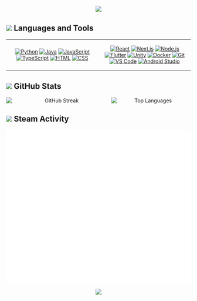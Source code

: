 <p align="center">
  <img src="https://capsule-render.vercel.app/api?type=venom&height=200&color=0:667eea,50:764ba2,100:f093fb&text=Alejandro%20Jiménez&fontAlign=50&fontColor=ffffff&fontSize=50&desc=Full%20Stack%20Developer%20%7C%20Building%20Digital%20Experiences&descAlign=50&descAlignY=75&animation=fadeIn" />
</p>

## <img src="https://img.icons8.com/fluency/48/000000/settings.png" width="28"/> Languages and Tools

<table align="center">
  <tr>
    <td align="center" width="50%">
      <p>
        <a href="https://www.python.org/"><img src="https://skillicons.dev/icons?i=python" alt="Python"/></a>
        <a href="https://www.java.com/"><img src="https://skillicons.dev/icons?i=java" alt="Java"/></a>
        <a href="https://developer.mozilla.org/en-US/docs/Web/JavaScript"><img src="https://skillicons.dev/icons?i=js" alt="JavaScript"/></a>
        <a href="https://www.typescriptlang.org/"><img src="https://skillicons.dev/icons?i=ts" alt="TypeScript"/></a>
        <a href="https://developer.mozilla.org/en-US/docs/Web/HTML"><img src="https://skillicons.dev/icons?i=html" alt="HTML"/></a>
        <a href="https://developer.mozilla.org/en-US/docs/Web/CSS"><img src="https://skillicons.dev/icons?i=css" alt="CSS"/></a>
      </p>
    </td>
    <td align="center" width="50%">
      <p>
        <a href="https://reactjs.org/"><img src="https://skillicons.dev/icons?i=react" alt="React"/></a>
        <a href="https://nextjs.org/"><img src="https://skillicons.dev/icons?i=nextjs" alt="Next.js"/></a>
        <a href="https://nodejs.org/"><img src="https://skillicons.dev/icons?i=nodejs" alt="Node.js"/></a>
        <a href="https://flutter.dev/"><img src="https://skillicons.dev/icons?i=flutter" alt="Flutter"/></a>
        <a href="https://unity.com/"><img src="https://skillicons.dev/icons?i=unity" alt="Unity"/></a>
        <a href="https://www.docker.com/"><img src="https://skillicons.dev/icons?i=docker" alt="Docker"/></a>
        <a href="https://git-scm.com/"><img src="https://skillicons.dev/icons?i=git" alt="Git"/></a>
        <a href="https://code.visualstudio.com/"><img src="https://skillicons.dev/icons?i=vscode" alt="VS Code"/></a>
        <a href="https://developer.android.com/studio"><img src="https://skillicons.dev/icons?i=androidstudio" alt="Android Studio"/></a>
      </p>
    </td>
  </tr>
</table>

## <img src="https://img.icons8.com/color/48/000000/bar-chart.png" width="28"/> GitHub Stats
<div align="center" style="display: flex; flex-direction: row;">
  <img width="57%" src="https://github-readme-streak-stats.herokuapp.com/?user=aleju03&theme=dark&hide_border=true" alt="GitHub Streak" />
  <img width="42%" src="https://github-readme-stats.vercel.app/api/top-langs/?username=aleju03&theme=dark&hide_border=true&include_all_commits=true&count_private=true&layout=compact" alt="Top Languages" />
</div>

## <img src="https://img.icons8.com/color/48/000000/steam.png" width="28"/> Steam Activity
<img src="https://github.com/aleju03/aleju03/blob/main/steam-metrics.svg" alt="Steam Metrics" />


<p align="center">
  <img src="https://quotes-github-readme.vercel.app/api?type=horizontal&theme=radical&backgroundColor=0d1117" />
</p>
